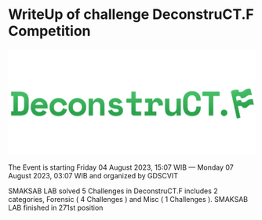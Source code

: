 # WriteUp of challenge DeconstruCT.F Competition

<img src=DeconstruCT.F.png>

<p> The Event is starting Friday 04 August 2023, 15:07 WIB — Monday 07 August 2023, 03:07 WIB and organized by GDSCVIT </p>

<p> SMAKSAB LAB solved 5 Challenges in DeconstruCT.F includes 2 categories, Forensic ( 4 Challenges ) and Misc ( 1 Challenges ). SMAKSAB LAB finished in 271st position </p>
